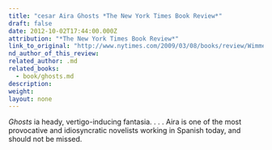 ```yaml
---
title: "cesar Aira Ghosts *The New York Times Book Review*"
draft: false
date: 2012-10-02T17:44:00.000Z
attribution: "*The New York Times Book Review*"
link_to_original: "http://www.nytimes.com/2009/03/08/books/review/Wimmer-t.html"
nd_author_of_this_review:
related_author: .md
related_books:
  - book/ghosts.md
description:
weight:
layout: none
---
```

*Ghosts* ia heady, vertigo-inducing fantasia. . . . Aira is one of the most provocative and idio­syncratic novelists working in Spanish today, and should not be missed.
